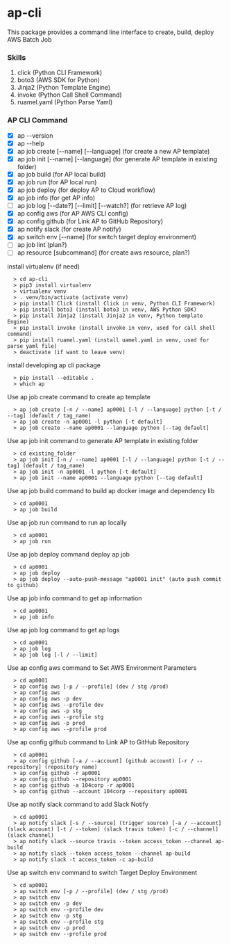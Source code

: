 # ap-cli
This package provides a command line interface to create, build, deploy AWS Batch Job

### Skills
1. click (Python CLI Framework)
2. boto3 (AWS SDK for Python)
3. Jinja2 (Python Template Engine)
4. invoke (Python Call Shell Command)
5. ruamel.yaml (Python Parse Yaml) 

### AP CLI Command
- [x] ap --version
- [x] ap --help
- [x] ap job create [--name] [--language] (for create a new AP template)
- [x] ap job init [--name] [--language] (for generate AP template in existing folder)
- [x] ap job build (for AP local build)
- [x] ap job run (for AP local run)
- [x] ap job deploy (for deploy AP to Cloud workflow)
- [x] ap job info (for get AP info)
- [ ] ap job log [--date?] [--limit] [--watch?] (for retrieve AP log)
- [x] ap config aws (for AP AWS CLI config)
- [x] ap config github (for Link AP to GitHub Repository)
- [x] ap notify slack (for create AP notify)
- [x] ap switch env [--name] (for switch target deploy environment)
- [ ] ap job lint (plan?)
- [ ] ap resource [subcommand] (for create aws resource, plan?)

install virtualenv (if need)
```
  > cd ap-cli
  > pip3 install virtualenv
  > virtualenv venv
  > . venv/bin/activate (activate venv)
  > pip install Click (install Click in venv, Python CLI Framework)
  > pip install boto3 (install boto3 in venv, AWS Python SDK)
  > pip install Jinja2 (install Jinja2 in venv, Python template Engine)
  > pip install invoke (install invoke in venv, used for call shell command)
  > pip install ruamel.yaml (install uamel.yaml in venv, used for parse yaml file)
  > deactivate (if want to leave venv)
```
install developing ap cli package
```
  > pip install --editable .
  > which ap
```
Use ap job create command to create ap template
```
  > ap job create [-n / --name] ap0001 [-l / --language] python [-t / --tag] (default / tag_name)
  > ap job create -n ap0001 -l python [-t default]
  > ap job create --name ap0001 --language python [--tag default]
```
Use ap job init command to generate AP template in existing folder
```
  > cd existing_folder
  > ap job init [-n / --name] ap0001 [-l / --language] python [-t / --tag] (default / tag_name)
  > ap job init -n ap0001 -l python [-t default]
  > ap job init --name ap0001 --language python [--tag default]
```
Use ap job build command to build ap docker image and dependency lib
```
  > cd ap0001
  > ap job build
```
Use ap job run command to run ap locally
```
  > cd ap0001
  > ap job run
```
Use ap job deploy command deploy ap job
```
  > cd ap0001
  > ap job deploy
  > ap job deploy --auto-push-message "ap0001 init" (auto push commit to github)
```
Use ap job info command to get ap information
```
  > cd ap0001
  > ap job info
```
Use ap job log command to get ap logs
```
  > cd ap0001
  > ap job log
  > ap job log [-l / --limit]
```
Use ap config aws command to Set AWS Environment Parameters
```
  > cd ap0001
  > ap config aws [-p / --profile] (dev / stg /prod)
  > ap config aws
  > ap config aws -p dev
  > ap config aws --profile dev
  > ap config aws -p stg
  > ap config aws --profile stg
  > ap config aws -p prod
  > ap config aws --profile prod
```
Use ap config github command to Link AP to GitHub Repository
```
  > cd ap0001
  > ap config github [-a / --account] (github account) [-r / --repository] (repository name)
  > ap config github -r ap0001
  > ap config github --repository ap0001
  > ap config github -a 104corp -r ap0001 
  > ap config github --account 104corp --repository ap0001 
```
Use ap notify slack command to add Slack Notify
```
  > cd ap0001
  > ap notify slack [-s / --source] (trigger source) [-a / --account] (slack account) [-t / --token] (slack travis token) [-c / --channel] (slack channel)
  > ap notify slack --source travis --token access_token --channel ap-build
  > ap notify slack --token access_token --channel ap-build
  > ap notify slack -t access_token -c ap-build
```
Use ap switch env command to switch Target Deploy Environment
```
  > cd ap0001
  > ap switch env [-p / --profile] (dev / stg /prod)
  > ap switch env
  > ap switch env -p dev
  > ap switch env --profile dev
  > ap switch env -p stg
  > ap switch env --profile stg
  > ap switch env -p prod
  > ap switch env --profile prod
```